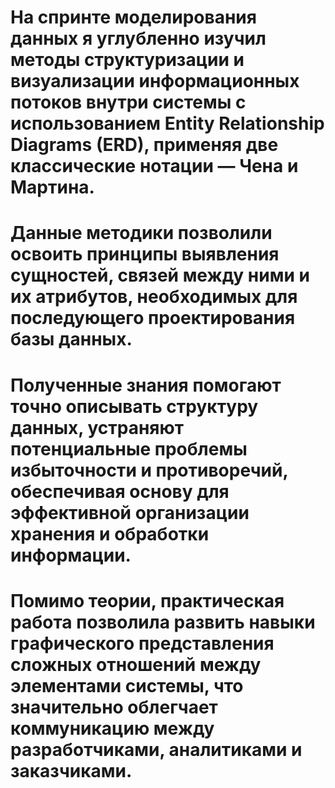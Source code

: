 # На спринте моделирования данных я углубленно изучил методы структуризации и визуализации информационных потоков внутри системы с использованием Entity Relationship Diagrams (ERD), применяя две классические нотации — Чена и Мартина. 
# Данные методики позволили освоить принципы выявления сущностей, связей между ними и их атрибутов, необходимых для последующего проектирования базы данных. 
# Полученные знания помогают точно описывать структуру данных, устраняют потенциальные проблемы избыточности и противоречий, обеспечивая основу для эффективной организации хранения и обработки информации. 
# Помимо теории, практическая работа позволила развить навыки графического представления сложных отношений между элементами системы, что значительно облегчает коммуникацию между разработчиками, аналитиками и заказчиками.
